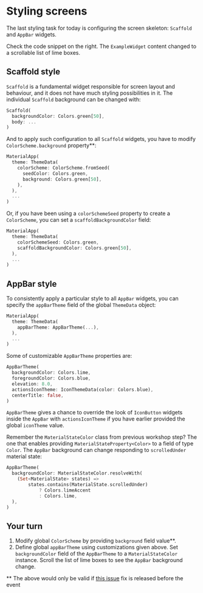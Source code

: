 # Styling screens

The last styling task for today is configuring the screen skeleton: `Scaffold` and `AppBar` widgets.

Check the code snippet on the right. The `ExampleWidget` content changed to a scrollable list of lime boxes.

## Scaffold style

`Scaffold` is a fundamental widget responsible for screen layout and behaviour, and it does not have much styling possibilities in it. The individual `Scaffold` background can be changed with:

```dart
Scaffold(
  backgroundColor: Colors.green[50],
  body: ...
)
```

And to apply such configuration to all `Scaffold` widgets, you have to modify `ColorScheme.background` property**:

```dart
MaterialApp(
  theme: ThemeData(
    colorScheme: ColorScheme.fromSeed(
      seedColor: Colors.green, 
      background: Colors.green[50],
    ),
  ),
  ...
)
```

Or, if you have been using a `colorSchemeSeed` property to create a `ColorScheme`, you can set a `scaffoldBackgroundColor` field:

```dart
MaterialApp(
  theme: ThemeData(
    colorSchemeSeed: Colors.green,
    scaffoldBackgroundColor: Colors.green[50],
  ),
  ...
)
```

## AppBar style

To consistently apply a particular style to all `AppBar` widgets, you can specify the `appBarTheme` field of the global `ThemeData` object:

```dart
MaterialApp(
  theme: ThemeData(
    appBarTheme: AppBarTheme(...),
  ),
  ...
)
```

Some of customizable `AppBarTheme` properties are:

```dart
AppBarTheme(
  backgroundColor: Colors.lime,
  foregroundColor: Colors.blue,
  elevation: 8.0,
  actionsIconTheme: IconThemeData(color: Colors.blue),
  centerTitle: false,
)
```

`AppBarTheme` gives a chance to override the look of `IconButton` widgets inside the `AppBar` with `actionsIconTheme` if you have earlier provided the global `iconTheme` value.

Remember the `MaterialStateColor` class from previous workshop step? The one that enables providing `MaterialStateProperty<Color>` to a field of type `Color`. The `AppBar` background can change responding to `scrolledUnder` material state:

```dart
AppBarTheme(
  backgroundColor: MaterialStateColor.resolveWith(
    (Set<MaterialState> states) =>
        states.contains(MaterialState.scrolledUnder)
            ? Colors.limeAccent
            : Colors.lime,
  ),
)
```

## Your turn

1. Modify global `ColorScheme` by providing `background` field value**.
2. Define global `appBarTheme` using customizations given above. Set `backgroundColor` field of the `AppBarTheme` to a `MaterialStateColor` instance. Scroll the list of lime boxes to see the `AppBar` background change.


** The above would only be valid if [this issue](https://github.com/flutter/flutter/issues/101389) fix is released before the event